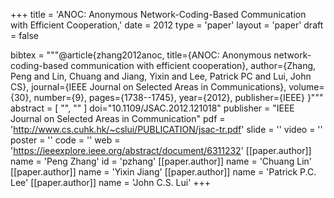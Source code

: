 +++
title = 'ANOC: Anonymous Network-Coding-Based Communication with Efficient Cooperation,'
date = 2012
type = 'paper'
layout = 'paper'
draft = false

bibtex = """@article{zhang2012anoc,
  title={ANOC: Anonymous network-coding-based communication with efficient cooperation},
  author={Zhang, Peng and Lin, Chuang and Jiang, Yixin and Lee, Patrick PC and Lui, John CS},
  journal={IEEE Journal on Selected Areas in Communications},
  volume={30},
  number={9},
  pages={1738--1745},
  year={2012},
  publisher={IEEE}
}"""
abstract = [
    "",
    ""
]
doi="10.1109/JSAC.2012.121018"
publisher = "IEEE Journal on Selected Areas in Communication"
pdf = 'http://www.cs.cuhk.hk/~cslui/PUBLICATION/jsac-tr.pdf'
slide = ''
video = ''
poster = ''
code = ''
web = 'https://ieeexplore.ieee.org/abstract/document/6311232'
[[paper.author]]
    name = 'Peng Zhang'
    id = 'pzhang'
[[paper.author]]
    name = 'Chuang Lin'
[[paper.author]]
    name = 'Yixin Jiang'
[[paper.author]]
    name = 'Patrick P.C. Lee'
[[paper.author]]
    name = 'John C.S. Lui'
+++
